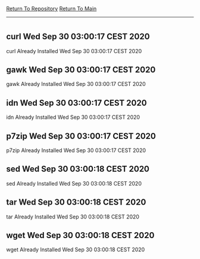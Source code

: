 [Return To Repository](https://github.com/bast69/piholeparser/)
[Return To Main](https://github.com/bast69/piholeparser/blob/master/RecentRunLogs/Mainlog.md)
____________________________________
# 
## curl Wed Sep 30 03:00:17 CEST 2020
curl Already Installed Wed Sep 30 03:00:17 CEST 2020
## gawk Wed Sep 30 03:00:17 CEST 2020
gawk Already Installed Wed Sep 30 03:00:17 CEST 2020
## idn Wed Sep 30 03:00:17 CEST 2020
idn Already Installed Wed Sep 30 03:00:17 CEST 2020
## p7zip Wed Sep 30 03:00:17 CEST 2020
p7zip Already Installed Wed Sep 30 03:00:17 CEST 2020
## sed Wed Sep 30 03:00:18 CEST 2020
sed Already Installed Wed Sep 30 03:00:18 CEST 2020
## tar Wed Sep 30 03:00:18 CEST 2020
tar Already Installed Wed Sep 30 03:00:18 CEST 2020
## wget Wed Sep 30 03:00:18 CEST 2020
wget Already Installed Wed Sep 30 03:00:18 CEST 2020
